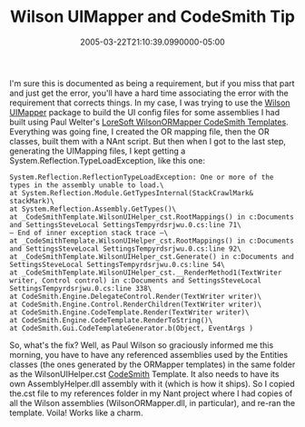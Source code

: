 ﻿---
title: Wilson UIMapper and CodeSmith Tip
date: "2005-03-22T21:10:39.0990000-05:00"
description: I'm sure this is documented as being a requirement, but if you miss that part and just get the error, you'll have a hard time associating the error with the requirement that corrects things.
featuredImage: img/1850-featured.png
---

I'm sure this is documented as being a requirement, but if you miss that part and just get the error, you'll have a hard time associating the error with the requirement that corrects things. In my case, I was trying to use the [Wilson UIMapper](http://uimapper.net/) package to build the UI config files for some assemblies I had built using Paul Welter's [LoreSoft WilsonORMapper CodeSmith Templates](http://www.loresoft.com/Applications/Templates/default.aspx). Everything was going fine, I created the OR mapping file, then the OR classes, built them with a NAnt script. But then when I got to the last step, generating the UIMapping files, I kept getting a System.Reflection.TypeLoadException, like this one:

```
System.Reflection.ReflectionTypeLoadException: One or more of the types in the assembly unable to load.\
at System.Reflection.Module.GetTypesInternal(StackCrawlMark& stackMark)\
at System.Reflection.Assembly.GetTypes()\
at _CodeSmithTemplate.WilsonUIHelper_cst.RootMappings() in c:Documents and SettingsSteveLocal SettingsTempyrdsrjwu.0.cs:line 71\
— End of inner exception stack trace —\
at _CodeSmithTemplate.WilsonUIHelper_cst.RootMappings() in c:Documents and SettingsSteveLocal SettingsTempyrdsrjwu.0.cs:line 92\
at _CodeSmithTemplate.WilsonUIHelper_cst.Generate() in c:Documents and SettingsSteveLocal SettingsTempyrdsrjwu.0.cs:line 54\
at _CodeSmithTemplate.WilsonUIHelper_cst.__RenderMethod1(TextWriter writer, Control control) in c:Documents and SettingsSteveLocal SettingsTempyrdsrjwu.0.cs:line 338\
at CodeSmith.Engine.DelegateControl.Render(TextWriter writer)\
at CodeSmith.Engine.Control.RenderChildren(TextWriter writer)\
at CodeSmith.Engine.CodeTemplate.Render(TextWriter writer)\
at CodeSmith.Engine.CodeTemplate.RenderToString()\
at CodeSmith.Gui.CodeTemplateGenerator.b(Object, EventArgs )
```

So, what's the fix? Well, as Paul Wilson so graciously informed me this morning, you have to have any referenced assemblies used by the Entities classes (the ones generated by the ORMapper templates) in the same folder as the WilsonUIHelper.cst [CodeSmith](http://www.ericjsmith.net/codesmith) Template. It also needs to have its own AssemblyHelper.dll assembly with it (which is how it ships). So I copied the.cst file to my references folder in my Nant project where I had copies of all the Wilson assemblies (WilsonORMapper.dll, in particular), and re-ran the template. Voila! Works like a charm.

